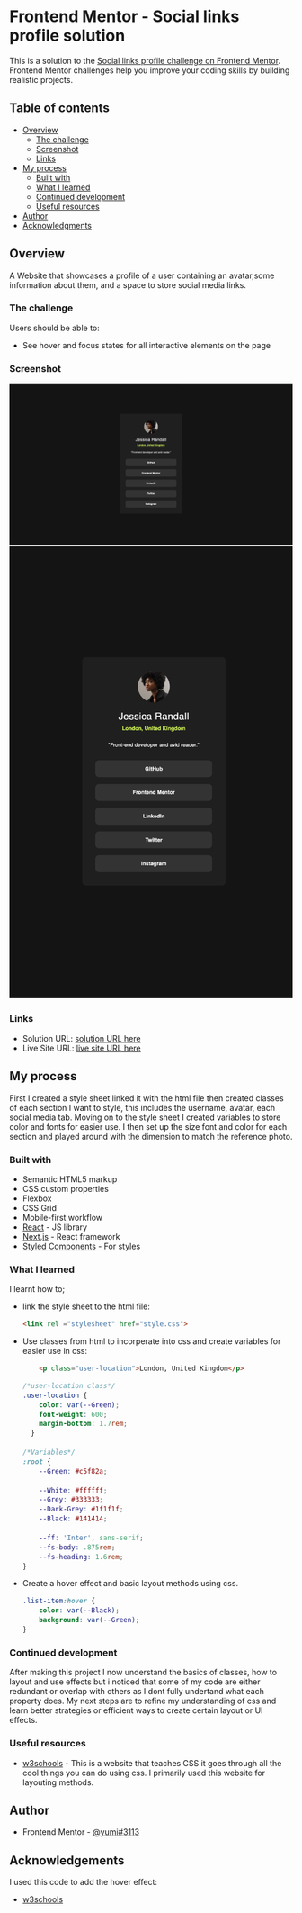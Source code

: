 # Frontend Mentor - Social links profile solution

This is a solution to the [Social links profile challenge on Frontend Mentor](https://www.frontendmentor.io/challenges/social-links-profile-UG32l9m6dQ). Frontend Mentor challenges help you improve your coding skills by building realistic projects. 

## Table of contents

- [Overview](#overview)
  - [The challenge](#the-challenge)
  - [Screenshot](#screenshot)
  - [Links](#links)
- [My process](#my-process)
  - [Built with](#built-with)
  - [What I learned](#what-i-learned)
  - [Continued development](#continued-development)
  - [Useful resources](#useful-resources)
- [Author](#author)
- [Acknowledgments](#acknowledgments)

## Overview
A Website that showcases a profile of a user containing an avatar,some information about them, and a space to store social media links.

### The challenge

Users should be able to:

- See hover and focus states for all interactive elements on the page

### Screenshot

![Desktop view](image-1.png)
![Hover effect](image-4.png)

### Links

- Solution URL: [solution URL here](https://github.com/Yumi3113/social-links-profile-main)
- Live Site URL: [live site URL here](https://yumi3113.github.io/Social-Links-Profile-Challenge/)

## My process
First I created a style sheet linked it with the html file
then created classes of each section I want to style, this includes the username, avatar, each social media tab.
Moving on to the style sheet I created variables to store color and fonts for easier use.
I then set up the size font and color for each section and played around with the dimension to match the reference photo.

### Built with

- Semantic HTML5 markup
- CSS custom properties
- Flexbox
- CSS Grid
- Mobile-first workflow
- [React](https://reactjs.org/) - JS library
- [Next.js](https://nextjs.org/) - React framework
- [Styled Components](https://styled-components.com/) - For styles

### What I learned

I learnt how to; 

- link the style sheet to the html file:
  ```html
  <link rel ="stylesheet" href="style.css">
  ```

- Use classes from html to incorperate into css and create variables for easier use in css:
  ```html
      <p class="user-location">London, United Kingdom</p>
  ```
  ```css
  /*user-location class*/
  .user-location {
      color: var(--Green);
      font-weight: 600;
      margin-bottom: 1.7rem;
    }

  /*Variables*/
  :root {
      --Green: #c5f82a;
      
      --White: #ffffff;
      --Grey: #333333;
      --Dark-Grey: #1f1f1f;
      --Black: #141414;

      --ff: 'Inter', sans-serif;
      --fs-body: .875rem;
      --fs-heading: 1.6rem;
  }
  ```

- Create a hover effect and basic layout methods using css.
  ```css
  .list-item:hover {
      color: var(--Black);
      background: var(--Green);
  }
  ```

### Continued development

After making this project I now understand the basics of classes, how to layout and use effects but i noticed that some of my code are either redundant or overlap with others as I dont fully undertand what each property does. My next steps are to refine my understanding of css and learn better strategies or efficient ways to create certain layout or UI effects.

### Useful resources

- [w3schools](https://www.w3schools.com/css/) - This is a website that teaches CSS it goes through all the cool things you can do using css. I primarily used this website for layouting methods.

## Author

- Frontend Mentor - [@yumi#3113](https://www.frontendmentor.io/profile/yourusername)

## Acknowledgements
I used this code to add the hover effect:
- [w3schools](https://www.w3schools.com/howto/tryit.asp?filename=tryhow_css_buttons_fade3)